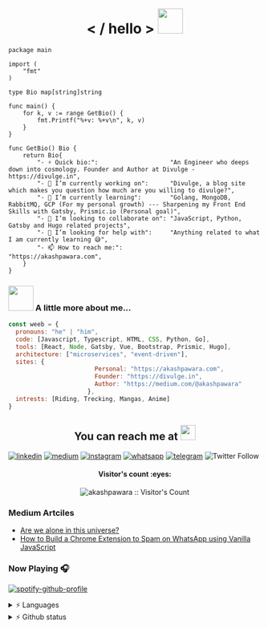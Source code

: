 <h1 align="center">< / hello > <img src="https://media.giphy.com/media/mGcNjsfWAjY5AEZNw6/giphy.gif" width="50"> </h1>

```golang
package main

import (
	"fmt"
)

type Bio map[string]string

func main() {
	for k, v := range GetBio() {
		fmt.Printf("%+v: %+v\n", k, v)
	}
}

func GetBio() Bio {
	return Bio{
		"- ⚡ Quick bio:":                    "An Engineer who deeps down into cosmology. Founder and Author at Divulge - https://divulge.in",
		"- 🔭 I’m currently working on":      "Divulge, a blog site which makes you question how much are you willing to divulge?",
		"- 🌱 I’m currently learning":        "Golang, MongoDB, RabbitMQ, GCP (For my personal growth) --- Sharpening my Front End Skills with Gatsby, Prismic.io (Personal goal)",
		"- 👯 I’m looking to collaborate on": "JavaScript, Python, Gatsby and Hugo related projects",
		"- 🤔 I’m looking for help with":     "Anything related to what I am currently learning 😅",
		"- 📫 How to reach me:":              "https://akashpawara.com",
	}
}
```

### <img src="https://media.giphy.com/media/VgCDAzcKvsR6OM0uWg/giphy.gif" width="50"> A little more about me...  

```javascript
const weeb = {
  pronouns: "he" | "him",
  code: [Javascript, Typescript, HTML, CSS, Python, Go],
  tools: [React, Node, Gatsby, Vue, Bootstrap, Prismic, Hugo],
  architecture: ["microservices", "event-driven"],
  sites: {
                        Personal: "https://akashpawara.com",
                        Founder: "https://divulge.in",
                        Author: "https://medium.com/@akashpawara"
                      },
  intrests: [Riding, Trecking, Mangas, Anime]
}
```

<h2 align="center">You can reach me at <img src="https://media.giphy.com/media/WUlplcMpOCEmTGBtBW/giphy.gif" width="30"></h2>

[![linkedin](https://img.shields.io/badge/linkedin-%230077B5.svg?&style=for-the-badge&logo=linkedin&logoColor=white)](https://www.linkedin.com/in/akashpawara) [![medium](https://img.shields.io/badge/Medium-12100E?style=for-the-badge&logo=medium&logoColor=white)](https://medium.com/@_akashpawara_)  [![instagram](https://img.shields.io/badge/Instagram-E4405F?style=for-the-badge&logo=instagram&logoColor=white)](https://www.instagram.com/akash_pawara_/) [![whatsapp](https://img.shields.io/badge/WhatsApp-25D366?style=for-the-badge&logo=whatsapp&logoColor=white)](https://api.whatsapp.com/send?phone=917506021898) [![telegram](https://img.shields.io/badge/Telegram-2CA5E0?style=for-the-badge&logo=telegram&logoColor=white)](https://t.me/akashpawara) ![Twitter Follow](https://img.shields.io/twitter/follow/akash_pawara_?logo=twitter&style=for-the-badge)

<!-- <p align="left"> <img src="https://komarev.com/ghpvc/?username=akashpawara&label=Profile%20views&color=0e75b6&style=flat" alt="akashpawara" /> </p> -->

<h4 align="center">Visitor's count :eyes:</h4>

<p align="center"><img src="https://profile-counter.glitch.me/{akashpawara}/count.svg" alt="akashpawara :: Visitor's Count" /></p>	
	
### Medium Artciles 
<!-- BLOG-POST-LIST:START -->
- [Are we alone in this universe?](https://akashpawara.medium.com/are-we-alone-in-this-universe-de64e67f434?source=rss-43799ec6b23------2)
- [How to Build a Chrome Extension to Spam on WhatsApp using Vanilla JavaScript](https://medium.com/swlh/how-to-build-a-chrome-extension-to-spam-on-whatsapp-using-vanilla-javascript-1c00faa6a2f7?source=rss-43799ec6b23------2)
<!-- BLOG-POST-LIST:END -->

### Now Playing 🎧

<!-- [<img src="https://spotify-now-playing-seven-kappa.vercel.app/api/spotify-playing" alt="Spotify Now Playing" width="350" />](https://open.spotify.com/user/mk6jkqi2tspn52bvn7hgq7w3i) -->
<!-- [![Spotify](https://github-readme-spotify-playlist.vercel.app/api/spotify)](https://open.spotify.com/user/mk6jkqi2tspn52bvn7hgq7w3i) -->
<!-- ![Spotify](https://spotify-recently-played-readme.vercel.app/api?user=mk6jkqi2tspn52bvn7hgq7w3i) -->
[![spotify-github-profile](https://spotify-github-profile.vercel.app/api/view?uid=mk6jkqi2tspn52bvn7hgq7w3i&cover_image=true&theme=novatorem)](https://spotify-github-profile.vercel.app/api/view?uid=mk6jkqi2tspn52bvn7hgq7w3i&redirect=true)

<details>
  <summary> ⚡ Languages </summary>
  <img align="left" src="https://github-readme-stats.vercel.app/api/top-langs?username=akashpawara&show_icons=true&locale=en&layout=compact&theme=dracula" alt="akashpawara" /> 
</details>

<details>
  <summary> ⚡ Github status </summary>
  <img align="left" src="https://github-readme-stats.vercel.app/api?username=akashpawara&show_icons=true&locale=en&theme=tokyonight" alt="akashpawara" /></p>
</details>
